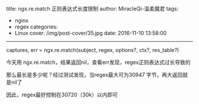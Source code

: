 title: ngx.re.match 正则表达式长度限制
author: MiracleQi-温柔魔君
tags:
  - nginx
  - regex
categories:
  - Linux
cover: /img/post-cover/35.jpg
date: 2016-11-10 13:58:00
---
captures, err = ngx.re.match(subject, regex, options?, ctx?, res_table?)

今天用 ngx.re.match，结果返回nil，查看err发现，regex正则表达式过长导致的

那么最长是多少呢？经过测试发现，当regex最大可为30947 字节，再大返回就是nil了

因此，regex最好控制在30720（30k）以内即可